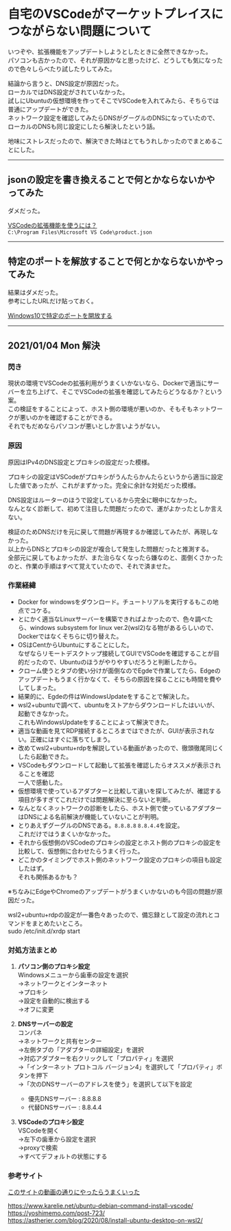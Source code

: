 # 自宅のVSCodeがマーケットプレイスにつながらない問題について

いつぞや、拡張機能をアップデートしようとしたときに全然できなかった。  
パソコンも古かったので、それが原因かなと思ったけど、どうしても気になったので色々しらべたり試したりしてみた。  

結論から言うと、DNS設定が原因だった。  
ローカルではDNS設定がされていなかった。  
試しにUbuntuの仮想環境を作ってそこでVSCodeを入れてみたら、そちらでは普通にアップデートができた。  
ネットワーク設定を確認してみたらDNSがグーグルのDNSになっていたので、ローカルのDNSも同じ設定にしたら解決したという話。  

地味にストレスだったので、解決できた時はとてもうれしかったのでまとめることにした。  

---

## jsonの設定を書き換えることで何とかならないかやってみた

ダメだった。  

[VSCodeの拡張機能を使うには？](https://gbw-portal.appspot.com/pages/ja/pageview.html?page=vscode%2Fp005%2Ehtml)  
`C:\Program Files\Microsoft VS Code\product.json`  

---

## 特定のポートを解放することで何とかならないかやってみた

結果はダメだった。  
参考にしたURLだけ貼っておく。  

[Windows10で特定のポートを開放する](https://support.borndigital.co.jp/hc/ja/articles/360002711593-Windows10%E3%81%A7%E7%89%B9%E5%AE%9A%E3%81%AE%E3%83%9D%E3%83%BC%E3%83%88%E3%82%92%E9%96%8B%E6%94%BE%E3%81%99%E3%82%8B)

---

## 2021/01/04 Mon 解決

### 閃き

現状の環境でVSCodeの拡張利用がうまくいかないなら、Dockerで適当にサーバーを立ち上げて、そこでVSCodeの拡張を確認してみたらどうなるか？という案。  
この検証をすることによって、ホスト側の環境が悪いのか、そもそもネットワークが悪いのかを確認することができる。  
それでもだめならパソコンが悪いとしか言いようがない。  

### 原因

原因はIPv4のDNS設定とプロキシの設定だった模様。  

プロキシの設定はVSCodeがプロキシがうんたらかんたらというから適当に設定した値であったが、これがまずかった。完全に余計な対処だった模様。  

DNS設定はルーターのほうで設定しているから完全に眼中になかった。  
なんとなく診断して、初めて注目した問題だったので、運がよかったとしか言えない。  

検証のためDNSだけを元に戻して問題が再現するか確認してみたが、再現しなかった。  
以上からDNSとプロキシの設定が複合して発生した問題だったと推測する。  
全部元に戻してもよかったが、また治らなくなったら嫌なのと、面倒くさかったのと、作業の手順はすべて覚えていたので、それで済ませた。  

### 作業経緯

- Docker for windowsをダウンロード。チュートリアルを実行するもこの地点でコケる。  
- とにかく適当なLinuxサーバーを構築できればよかったので、色々調べたら、windows subsystem for linux ver.2(wsl2)なる物があるらしいので、Dockerではなくそちらに切り替えた。  
- OSはCentからUbuntuにすることにした。  
  なぜならリモートデスクトップ接続してGUIでVSCodeを確認することが目的だったので、Ubuntuのほうがやりやすいだろうと判断したから。  
- クローム使うとタブの使い分けが面倒なのでEgdeで作業してたら、Edgeのアップデートもうまく行かなくて、そちらの原因を探ることにも時間を費やしてしまった。  
- 結果的に、Egdeの件はWindowsUpdateをすることで解決した。  
- wsl2+ubuntuで調べて、ubuntuをストアからダウンロードしたはいいが、起動できなかった。  
  これもWindowsUpdateをすることによって解決できた。  
- 適当な動画を見てRDP接続するところまではできたが、GUIが表示されない。正確にはすぐに落ちてしまう。  
- 改めてwsl2+ubuntu+rdpを解説している動画があったので、徹頭徹尾同じくしたら起動できた。  
- VSCodeもダウンロードして起動して拡張を確認したらオススメが表示されることを確認  
  一人で感動した。  
- 仮想環境で使っているアダプターと比較して違いを探してみたが、確認する項目が多すぎてこれだけでは問題解決に至らないと判断。  
- なんとなくネットワークの診断をしたら、ホスト側で使っているアダプターはDNSによる名前解決が機能していないことが判明。  
- とりあえずグーグルのDNSである。`8.8.8.8` `8.8.4.4`を設定。  
  これだけではうまくいかなかった。  
- それから仮想側のVSCodeのプロキシの設定とホスト側のプロキシの設定を比較して、仮想側に合わせたらうまく行った。  
- どこかのタイミングでホスト側のネットワーク設定のプロキシの項目も設定したはず。  
  それも関係あるかも？  

※ちなみにEdgeやChromeのアップデートがうまくいかないのも今回の問題が原因だった。  

wsl2+ubuntu+rdpの設定が一番色々あったので、備忘録として設定の流れとコマンドをまとめたいところ。  
sudo /etc/init.d/xrdp start  

### 対処方法まとめ

1. **パソコン側のプロキシ設定**  
  Windowsメニューから歯車の設定を選択  
  →ネットワークとインターネット  
  →プロキシ  
  →設定を自動的に検出する  
  →オフに変更  

2. **DNSサーバーの設定**  
  コンパネ  
  →ネットワークと共有センター  
  →左側タブの「アダプターの詳細設定」を選択  
  →対応アダプターを右クリックして「プロパティ」を選択  
  →「インターネット プロトコル バージョン4」を選択して「プロパティ」ボタンを押下  
  →「次のDNSサーバーのアドレスを使う」を選択して以下を設定  
    - 優先DNSサーバー : 8.8.8.8  
    - 代替DNSサーバー : 8.8.4.4  

3. **VSCodeのプロキシ設定**  
  VSCodeを開く  
  →左下の歯車から設定を選択  
  →proxyで検索  
  →すべてデフォルトの状態にする  

### 参考サイト

[このサイトの動画の通りにやったらうまくいった](https://www.briteccomputers.co.uk/posts/ubuntu-on-windows-10-with-wsl2-and-gui-setup-via-remote-desktop-2/)  

<https://www.karelie.net/ubuntu-debian-command-install-vscode/>  
<https://yoshimemo.com/post-723/>  
<https://astherier.com/blog/2020/08/install-ubuntu-desktop-on-wsl2/>  
